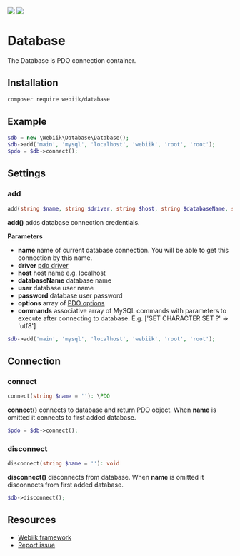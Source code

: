 <p align="left">
<img src="https://img.shields.io/packagist/l/webiik/webiik.svg"/>
<img src="https://img.shields.io/badge/dependencies-0-brightgreen.svg"/>
</p>

Database
========
The Database is PDO connection container.

Installation
------------
```bash
composer require webiik/database
```

Example
-------
```php
$db = new \Webiik\Database\Database();
$db->add('main', 'mysql', 'localhost', 'webiik', 'root', 'root');
$pdo = $db->connect();
```

Settings
--------
### add
```php
add(string $name, string $driver, string $host, string $databaseName, string $user, string $password, array $options = [], array $commands = []): void
```
**add()** adds database connection credentials.

**Parameters**
* **name** name of current database connection. You will be able to get this connection by this name.
* **driver** [pdo driver](http://php.net/manual/en/pdo.drivers.php) 
* **host** host name e.g. localhost
* **databaseName** database name
* **user** database user name
* **password** database user password
* **options** array of [PDO options](http://php.net/manual/en/class.pdo.php)
* **commands** associative array of MySQL commands with parameters to execute after connecting to database. E.g. ['SET CHARACTER SET ?' => 'utf8']
```php
$db->add('main', 'mysql', 'localhost', 'webiik', 'root', 'root');
```

Connection
----------
### connect
```php
connect(string $name = ''): \PDO
```
**connect()** connects to database and return PDO object. When **name** is omitted it connects to first added database. 
```php
$pdo = $db->connect();
```

### disconnect
```php
disconnect(string $name = ''): void
```
**disconnect()** disconnects from database. When **name** is omitted it disconnects from first added database. 
```php
$db->disconnect();
```

Resources
---------
* [Webiik framework][1]
* [Report issue][2]

[1]: https://github.com/webiik/webiik
[2]: https://github.com/webiik/components/issues